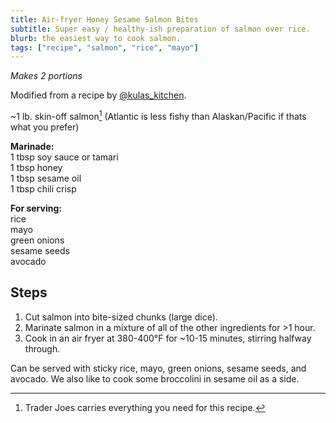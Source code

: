 ```yaml
---
title: Air-fryer Honey Sesame Salmon Bites
subtitle: Super easy / healthy-ish preparation of salmon over rice.
blurb: the easiest way to cook salmon.
tags: ["recipe", "salmon", "rice", "mayo"]
---
```


*Makes 2 portions*

Modified from a recipe by [@kulas_kitchen](https://thefeedfeed.com/kulas_kitchen1/spicy-honey-salmon-bites).

~1 lb. skin-off salmon[^tjs] (Atlantic is less fishy than Alaskan/Pacific if thats what you prefer)<br>

**Marinade:**<br>
1 tbsp soy sauce or tamari<br>
1 tbsp honey<br>
1 tbsp sesame oil<br>
1 tbsp chili crisp<br>

**For serving:**<br>
rice<br>
mayo<br>
green onions<br>
sesame seeds<br>
avocado

[^tjs]: Trader Joes carries everything you need for this recipe.

## Steps
1. Cut salmon into bite-sized chunks (large dice).
2. Marinate salmon in a mixture of all of the other ingredients for >1 hour.
3. Cook in an air fryer  at 380-400°F for ~10-15 minutes, stirring halfway through.

Can be served with sticky rice, mayo, green onions, sesame seeds, and avocado. We also like to cook some broccolini in sesame oil as a side.